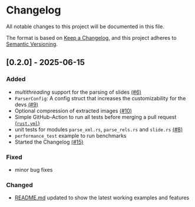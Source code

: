 ﻿# Changelog

All notable changes to this project will be documented in this file.

The format is based on [Keep a Changelog](https://keepachangelog.com/en/1.1.0/),
and this project adheres to [Semantic Versioning](https://semver.org/spec/v2.0.0.html).

## [0.2.0] - 2025-06-15

### Added

- *multithreading* support for the parsing of slides [(#6)](https://github.com/nilskruthoff/pptx-parser/issues/6)
- `ParserConfig`: A config struct that increases the customizability for the devs [(#9)](https://github.com/nilskruthoff/pptx-parser/issues/9)
- Optional compression of extracted images [(#10)](https://github.com/nilskruthoff/pptx-parser/issues/10)
- Simple GitHub-Action to run all tests before merging a pull request [(`rust.yml`)](https://github.com/nilskruthoff/pptx-parser/blob/master/.github/workflows/rust.yml)
- unit tests for modules `parse_xml.rs`, `parse_rels.rs` and `slide.rs` [(#8)](https://github.com/nilskruthoff/pptx-parser/issues/8)
- `performance_test` example to run benchmarks 
- Started the Changelog [(#15)](https://github.com/nilskruthoff/pptx-parser/issues/15)

### Fixed

- minor bug fixes

### Changed

- [README.md](https://github.com/nilskruthoff/pptx-parser/blob/master/README.md) updated to show the latest working examples and features